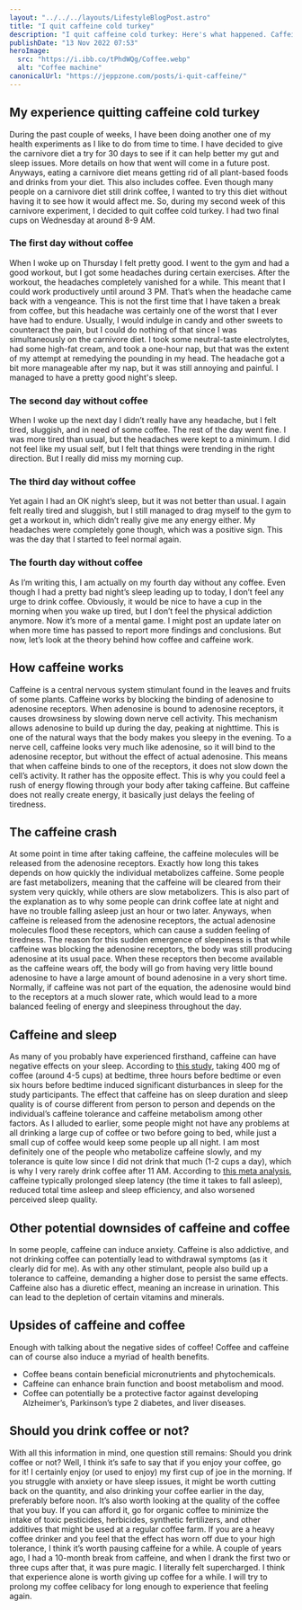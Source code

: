 ```yaml
---
layout: "../../../layouts/LifestyleBlogPost.astro"
title: "I quit caffeine cold turkey"
description: "I quit caffeine cold turkey: Here's what happened. Caffeine explained"
publishDate: "13 Nov 2022 07:53"
heroImage:
  src: "https://i.ibb.co/tPhdWQg/Coffee.webp"
  alt: "Coffee machine"
canonicalUrl: "https://jeppzone.com/posts/i-quit-caffeine/"
---
```


## My experience quitting caffeine cold turkey

During the past couple of weeks, I have been doing another one of my health experiments as I like to do from time to time. I have decided to give the carnivore diet a try for 30 days to see if it can help better my gut and sleep issues. More details on how that went will come in a future post. Anyways, eating a carnivore diet means getting rid of all plant-based foods and drinks from your diet. This also includes coffee. Even though many people on a carnivore diet still drink coffee, I wanted to try this diet without having it to see how it would affect me. So, during my second week of this carnivore experiment, I decided to quit coffee cold turkey. I had two final cups on Wednesday at around 8-9 AM.

### The first day without coffee

When I woke up on Thursday I felt pretty good. I went to the gym and had a good workout, but I got some headaches during certain exercises. After the workout, the headaches completely vanished for a while. This meant that I could work productively until around 3 PM. That’s when the headache came back with a vengeance. This is not the first time that I have taken a break from coffee, but this headache was certainly one of the worst that I ever have had to endure. Usually, I would indulge in candy and other sweets to counteract the pain, but I could do nothing of that since I was simultaneously on the carnivore diet. I took some neutral-taste electrolytes, had some high-fat cream, and took a one-hour nap, but that was the extent of my attempt at remedying the pounding in my head. The headache got a bit more manageable after my nap, but it was still annoying and painful. I managed to have a pretty good night's sleep.

### The second day without coffee

When I woke up the next day I didn’t really have any headache, but I felt tired, sluggish, and in need of some coffee. The rest of the day went fine. I was more tired than usual, but the headaches were kept to a minimum. I did not feel like my usual self, but I felt that things were trending in the right direction. But I really did miss my morning cup.

### The third day without coffee

Yet again I had an OK night’s sleep, but it was not better than usual. I again felt really tired and sluggish, but I still managed to drag myself to the gym to get a workout in, which didn’t really give me any energy either. My headaches were completely gone though, which was a positive sign. This was the day that I started to feel normal again.

### The fourth day without coffee

As I’m writing this, I am actually on my fourth day without any coffee. Even though I had a pretty bad night’s sleep leading up to today, I don’t feel any urge to drink coffee. Obviously, it would be nice to have a cup in the morning when you wake up tired, but I don’t feel the physical addiction anymore. Now it’s more of a mental game. I might post an update later on when more time has passed to report more findings and conclusions. But now, let’s look at the theory behind how coffee and caffeine work.

## How caffeine works

Caffeine is a central nervous system stimulant found in the leaves and fruits of some plants. Caffeine works by blocking the binding of adenosine to adenosine receptors. When adenosine is bound to adenosine receptors, it causes drowsiness by slowing down nerve cell activity. This mechanism allows adenosine to build up during the day, peaking at nighttime. This is one of the natural ways that the body makes you sleepy in the evening. To a nerve cell, caffeine looks very much like adenosine, so it will bind to the adenosine receptor, but without the effect of actual adenosine. This means that when caffeine binds to one of the receptors, it does not slow down the cell’s activity. It rather has the opposite effect. This is why you could feel a rush of energy flowing through your body after taking caffeine. But caffeine does not really create energy, it basically just delays the feeling of tiredness.

## The caffeine crash

At some point in time after taking caffeine, the caffeine molecules will be released from the adenosine receptors. Exactly how long this takes depends on how quickly the individual metabolizes caffeine. Some people are fast metabolizers, meaning that the caffeine will be cleared from their system very quickly, while others are slow metabolizers. This is also part of the explanation as to why some people can drink coffee late at night and have no trouble falling asleep just an hour or two later. Anyways, when caffeine is released from the adenosine receptors, the actual adenosine molecules flood these receptors, which can cause a sudden feeling of tiredness. The reason for this sudden emergence of sleepiness is that while caffeine was blocking the adenosine receptors, the body was still producing adenosine at its usual pace. When these receptors then become available as the caffeine wears off, the body will go from having very little bound adenosine to have a large amount of bound adenosine in a very short time. Normally, if caffeine was not part of the equation, the adenosine would bind to the receptors at a much slower rate, which would lead to a more balanced feeling of energy and sleepiness throughout the day.

## Caffeine and sleep

As many of you probably have experienced firsthand, caffeine can have negative effects on your sleep. According to [this study](https://jcsm.aasm.org/doi/10.5664/jcsm.3170), taking 400 mg of coffee (around 4-5 cups) at bedtime, three hours before bedtime or even six hours before bedtime induced significant disturbances in sleep for the study participants. The effect that caffeine has on sleep duration and sleep quality is of course different from person to person and depends on the individual’s caffeine tolerance and caffeine metabolism among other factors. As I alluded to earlier, some people might not have any problems at all drinking a large cup of coffee or two before going to bed, while just a small cup of coffee would keep some people up all night. I am most definitely one of the people who metabolize caffeine slowly, and my tolerance is quite low since I did not drink that much (1-2 cups a day), which is why I very rarely drink coffee after 11 AM. According to [this meta analysis](https://pubmed.ncbi.nlm.nih.gov/26899133/), caffeine typically prolonged sleep latency (the time it takes to fall asleep), reduced total time asleep and sleep efficiency, and also worsened perceived sleep quality.

## Other potential downsides of caffeine and coffee

In some people, caffeine can induce anxiety. Caffeine is also addictive, and not drinking coffee can potentially lead to withdrawal symptoms (as it clearly did for me). As with any other stimulant, people also build up a tolerance to caffeine, demanding a higher dose to persist the same effects. Caffeine also has a diuretic effect, meaning an increase in urination. This can lead to the depletion of certain vitamins and minerals.

## Upsides of caffeine and coffee

Enough with talking about the negative sides of coffee! Coffee and caffeine can of course also induce a myriad of health benefits.

- Coffee beans contain beneficial micronutrients and phytochemicals.
- Caffeine can enhance brain function and boost metabolism and mood.
- Coffee can potentially be a protective factor against developing Alzheimer’s, Parkinson’s type 2 diabetes, and liver diseases.

## Should you drink coffee or not?

With all this information in mind, one question still remains: Should you drink coffee or not? Well, I think it’s safe to say that if you enjoy your coffee, go for it! I certainly enjoy (or used to enjoy) my first cup of joe in the morning. If you struggle with anxiety or have sleep issues, it might be worth cutting back on the quantity, and also drinking your coffee earlier in the day, preferably before noon. It’s also worth looking at the quality of the coffee that you buy. If you can afford it, go for organic coffee to minimize the intake of toxic pesticides, herbicides, synthetic fertilizers, and other additives that might be used at a regular coffee farm. If you are a heavy coffee drinker and you feel that the effect has worn off due to your high tolerance, I think it’s worth pausing caffeine for a while. A couple of years ago, I had a 10-month break from caffeine, and when I drank the first two or three cups after that, it was pure magic. I literally felt supercharged. I think that experience alone is worth giving up coffee for a while. I will try to prolong my coffee celibacy for long enough to experience that feeling again.
